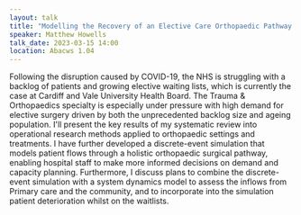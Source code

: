 ```yaml
---
layout: talk
title: "Modelling the Recovery of an Elective Care Orthopaedic Pathway Impacted by COVID-19 using Hybrid Simulation"
speaker: Matthew Howells
talk_date: 2023-03-15 14:00
location: Abacws 1.04
---
```

Following the disruption caused by COVID-19, the NHS is struggling with a backlog of patients and growing elective waiting lists, which is currently the case at Cardiff and Vale University Health Board.  The Trauma & Orthopaedics specialty is especially under pressure with high demand for elective surgery driven by both the unprecedented backlog size and ageing population. I'll present the key results of my systematic review into operational research methods applied to orthopaedic settings and treatments. I have further developed a discrete-event simulation that models patient flows through a holistic orthopaedic surgical pathway, enabling hospital staff to make more informed decisions on demand and capacity planning. Furthermore, I discuss plans to combine the discrete-event simulation with a system dynamics model to assess the inflows from Primary care and the community, and to incorporate into the simulation patient deterioration whilst on the waitlists.
